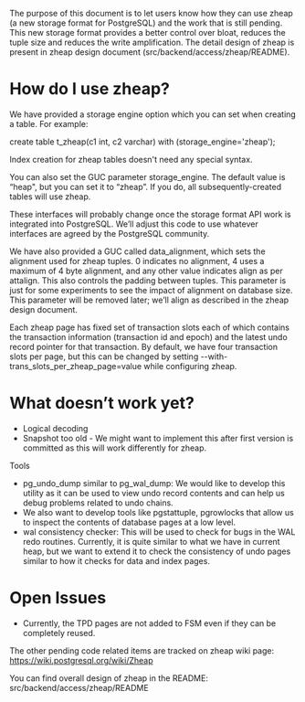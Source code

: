 The purpose of this document is to let users know how they can use zheap (a new
storage format for PostgreSQL) and the work that is still pending.  This new
storage format provides a better control over bloat, reduces the tuple size
and reduces the write amplification. The detail design of zheap is present in
zheap design document (src/backend/access/zheap/README).

How do I use zheap?
===================

We have provided a storage engine option which you can set when creating a table.
For example:

create table t_zheap(c1 int, c2 varchar) with (storage_engine='zheap');

Index creation for zheap tables doesn't need any special syntax.

You can also set the GUC parameter storage_engine.  The default value is
“heap", but you can set it to “zheap”.  If you do, all subsequently-created
tables will use zheap.

These interfaces will probably change once the storage format API work is
integrated into PostgreSQL.  We’ll adjust this code to use whatever interfaces
are agreed by the PostgreSQL community.

We have also provided a GUC called data_alignment, which sets the alignment
used for zheap tuples. 0 indicates no alignment, 4 uses a maximum of 4 byte
alignment, and any other value indicates align as per attalign.  This also
controls the padding between tuples. This parameter is just for some
experiments to see the impact of alignment on database size.  This parameter
will be removed later; we’ll align as described in the zheap design document.

Each zheap page has fixed set of transaction slots each of which contains the
transaction information (transaction id and epoch) and the latest undo record
pointer for that transaction.  By default, we have four transaction slots per
page, but this can be changed by setting --with-trans_slots_per_zheap_page=value
while configuring zheap.

What doesn’t work yet?
======================

- Logical decoding
- Snapshot too old - We might want to implement this after first version is
committed as this will work differently for zheap.

Tools
- pg_undo_dump similar to pg_wal_dump:  We would like to develop this utility
as it can be used to view undo record contents and can help us debug problems
related to undo chains.
- We also want to develop tools like pgstattuple, pgrowlocks that
allow us to inspect the contents of database pages at a low level.
- wal consistency checker: This will be used to check for bugs in the WAL redo
routines.  Currently, it is quite similar to what we have in current heap, but
we want to extend it to check the consistency of undo pages similar to how it
checks for data and index pages.

Open Issues
===========
- Currently, the TPD pages are not added to FSM even if they can be completely
reused.

The other pending code related items are tracked on zheap wiki page:
https://wiki.postgresql.org/wiki/Zheap

You can find overall design of zheap in the README: src/backend/access/zheap/README
